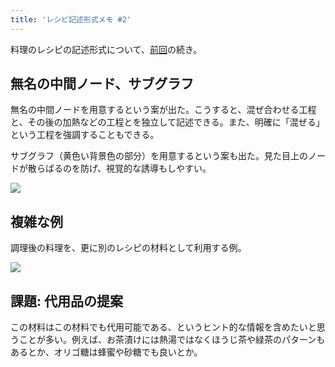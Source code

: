 ```yaml
---
title: 'レシピ記述形式メモ #2'
---
```

料理のレシピの記述形式について、[前回](https://r7kamura.com/articles/2022-05-13-mermaid-recipe-memo)の続き。

無名の中間ノード、サブグラフ
--------------

無名の中間ノードを用意するという案が出た。こうすると、混ぜ合わせる工程と、その後の加熱などの工程とを独立して記述できる。また、明確に「混ぜる」という工程を強調することもできる。

サブグラフ（黄色い背景色の部分）を用意するという案も出た。見た目上のノードが散らばるのを防げ、視覚的な誘導もしやすい。

![](https://lh3.googleusercontent.com/HCS4YD50imzcVGy0vxJTB6_OYGyYywtBxlf45gG8rWxQ-X567gWUKnu8-Bb14yHBXzNJMasgjBXDdCpJA-GlPocOHQzoeRkqZ4XNPAPD0DyEwmv4cHjTpNRzdm5EQl7i2-90_mJ4vMLWBQSto74KdA)

複雑な例
----

調理後の料理を、更に別のレシピの材料として利用する例。

![](https://lh4.googleusercontent.com/F0Imq0Ooj6VrzshhfumeeYS9WtpXABUA7i4yxBW98rDFXG1JVxbPhlO-Ivqz7zbWuJy-DYBHXpKukUpoQfF34JHmLyXjaJpGArxEXsLyFfbwyXp9pWrbkJRQaEUkkqYTuReUxnek5PuPesCyphNpBQ)

課題: 代用品の提案
----------

この材料はこの材料でも代用可能である、というヒント的な情報を含めたいと思うことが多い。例えば、お茶漬けには熱湯ではなくほうじ茶や緑茶のパターンもあるとか、オリゴ糖は蜂蜜や砂糖でも良いとか。
